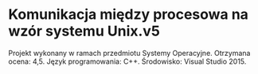 # Komunikacja między procesowa na wzór systemu Unix.v5

Projekt wykonany w ramach przedmiotu Systemy Operacyjne.
Otrzymana ocena: 4,5.
Język programowania: C++.
Środowisko: Visual Studio 2015.

